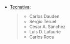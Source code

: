 - [Tecnativa](https://www.tecnativa.com):

  > - Carlos Dauden
  > - Sergio Teruel
  > - César A. Sánchez
  > - Luis D. Lafaurie
  > - Carlos Roca
